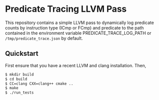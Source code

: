 # Predicate Tracing LLVM Pass

This repository contains a simple LLVM pass to dynamically log predicate counts by instruction type (ICmp or FCmp) and predicate to the path contained in the environment variable PREDICATE_TRACE_LOG_PATH or `/tmp/predicate_trace.json` by default.

## Quickstart

First ensure that you have a recent LLVM and clang installation.  Then,

~~~sh
$ mkdir build
$ cd build
$ CC=clang CXX=clang++ cmake ..
$ make
$ ./run_tests
~~~

